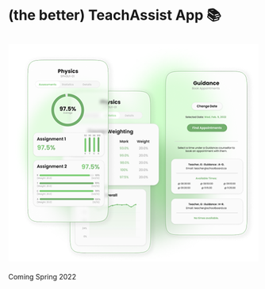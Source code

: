# (the better) TeachAssist App 📚
![display image](/assets/headerDisplay.png)
---
Coming Spring 2022
